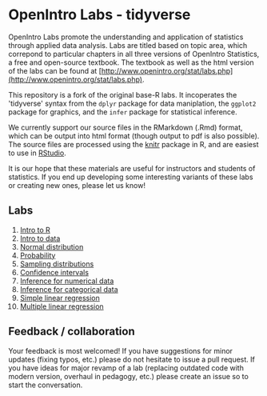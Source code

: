 OpenIntro Labs - tidyverse
==============

OpenIntro Labs promote the understanding and application of statistics through 
applied data analysis. Labs are titled based on topic area, which correpond to 
particular chapters in all three versions of OpenIntro Statistics, a free and 
open-source textbook. The textbook as well as the html version of the labs can
be found at [http://www.openintro.org/stat/labs.php](http://www.openintro.org/stat/labs.php).

This repository is a fork of the original base-R labs. It incoperates 
the 'tidyverse' syntax from the `dplyr` package for data maniplation, the `ggplot2` 
package for graphics, and the `infer` package for statistical inference.

We currently support our source files in the RMarkdown (.Rmd) format, which can be output into
html format (though output to pdf is also possible). The source files are processed
using the [knitr](http://yihui.name/knitr/) package in R, and are easiest to use in [RStudio](https://www.rstudio.com/products/rstudio/download/).

It is our hope that these materials are useful for instructors and students of 
statistics.  If you end up developing some interesting variants of these labs or 
creating new ones, please let us know!

## Labs

1. [Intro to R](http://openintrostat.github.io/oiLabs-tidy/01_intro_to_r/intro_to_r.html)
2. [Intro to data](http://openintrostat.github.io/oiLabs-tidy/02_intro_to_data/02_intro_to_data.html)
3. [Normal distribution](http://openintrostat.github.io/oiLabs-tidy/03_normal_distribution/03_normal_distribution.html)
4. [Probability](http://openintrostat.github.io/oiLabs-tidy/04_probability/04_probability.html)
5. [Sampling distributions](https://openintro.shinyapps.io/sampling_distributions/)
6. [Confidence intervals](http://openintrostat.github.io/oiLabs-tidy/06_confidence_intervals/06_confidence_intervals.html)
7. [Inference for numerical data](http://openintrostat.github.io/oiLabs-tidy/07_inf_for_numerical_data/07_inf_for_numerical_data.html)
8. [Inference for categorical data](https://openintro.shinyapps.io/inf_for_categorical_data/)
9. [Simple linear regression](http://openintrostat.github.io/oiLabs-tidy/09_simple_regression/09_simple_regression.html)
10. [Multiple linear regression](http://openintrostat.github.io/oiLabs-tidy/10_multiple_regression/10_multiple_regression.html)

## Feedback / collaboration

Your feedback is most welcomed! If you have suggestions for minor updates (fixing
typos, etc.) please do not hesitate to issue a pull request. If you have ideas for
major revamp of a lab (replacing outdated code with modern version, overhaul in 
pedagogy, etc.) please create an issue so to start the conversation.
